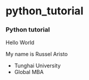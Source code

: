 # python_tutorial
### Python tutorial

Hello World

My name is Russel Aristo

- Tunghai University
- Global MBA